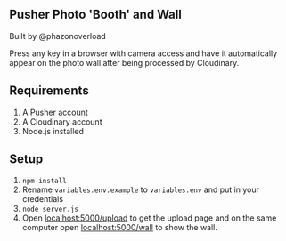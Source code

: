 ## Pusher Photo 'Booth' and Wall

Built by @phazonoverload

Press any key in a browser with camera access and have it automatically appear on the photo wall after being processed by Cloudinary. 

## Requirements

1. A Pusher account
2. A Cloudinary account
3. Node.js installed


## Setup

1. `npm install`
2. Rename `variables.env.example` to `variables.env` and put in your credentials
3. `node server.js`
4. Open [localhost:5000/upload](http://localhost:5000/upload) to get the upload page and on the same computer open [localhost:5000/wall](http://localhost:5000/wall) to show the wall.
